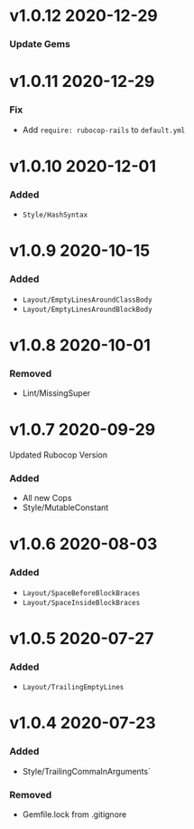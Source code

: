 # v1.0.12 2020-12-29
### Update Gems

# v1.0.11 2020-12-29
### Fix
- Add `require: rubocop-rails` to `default.yml`

# v1.0.10 2020-12-01

### Added
- `Style/HashSyntax`

# v1.0.9 2020-10-15

### Added
- `Layout/EmptyLinesAroundClassBody`
- `Layout/EmptyLinesAroundBlockBody`

# v1.0.8 2020-10-01

### Removed
- Lint/MissingSuper

# v1.0.7 2020-09-29

Updated Rubocop Version

### Added
- All new Cops
- Style/MutableConstant

# v1.0.6 2020-08-03

### Added

- `Layout/SpaceBeforeBlockBraces`
- `Layout/SpaceInsideBlockBraces`

# v1.0.5 2020-07-27

### Added

- `Layout/TrailingEmptyLines`

# v1.0.4 2020-07-23

### Added

- Style/TrailingCommaInArguments`

### Removed

- Gemfile.lock from .gitignore
